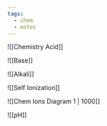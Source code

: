 ```yaml
---
tags:
  - chem
  - notes
---
```



![[Chemistry Acid]]

![[Base]]

![[Alkali]]


![[Self Ionization]]


![[Chem Ions Diagram 1 | 1000]]



![[pH]]


